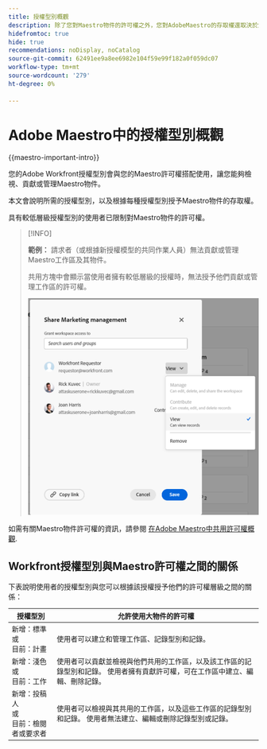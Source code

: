 ```yaml
---
title: 授權型別概觀
description: 除了您對Maestro物件的許可權之外，您對AdobeMaestro的存取權還取決於您的授權型別。
hidefromtoc: true
hide: true
recommendations: noDisplay, noCatalog
source-git-commit: 62491ee9a8ee6982e104f59e99f182a0f059dc07
workflow-type: tm+mt
source-wordcount: '279'
ht-degree: 0%

---
```


<!--update the metadata with real things when making this public; also update the description with something like this: Not all users in the organization have the same access and permissions to use Adobe Maestro. This article describes the levels of access that users could have to Adobe Maestro. -->
<!--update the title and the metadata title if Maestro is NOT its own product - because the title is too generic for it being a Workfront capability-->

# Adobe Maestro中的授權型別概觀

{{maestro-important-intro}}

您的Adobe Workfront授權型別會與您的Maestro許可權搭配使用，讓您能夠檢視、貢獻或管理Maestro物件。

本文會說明所需的授權型別，以及根據每種授權型別授予Maestro物件的存取權。

具有較低層級授權型別的使用者已限制對Maestro物件的許可權。

>[!INFO]
>
>**範例：** 請求者（或根據新授權模型的共同作業人員）無法貢獻或管理Maestro工作區及其物件。
>
>共用方塊中會顯示當使用者擁有較低層級的授權時，無法授予他們貢獻或管理工作區的許可權。
>
>![](assets/permissions-grayed-out-for-requestor-user.png)


如需有關Maestro物件許可權的資訊，請參閱 [在Adobe Maestro中共用許可權概觀](/help/quicksilver/maestro/access/sharing-permissions-overview.md).

## Workfront授權型別與Maestro許可權之間的關係

下表說明使用者的授權型別與您可以根據該授權授予他們的許可權層級之間的關係：


| 授權型別 | 允許使用大物件的許可權 |
|------------------------------------------------|-------------------------------------------------------------------------------------------------------------------------------------------------------------------------------|
| 新增：標準 <br> 或 <br>目前：計畫 | 使用者可以建立和管理工作區、記錄型別和記錄。 |
| 新增：淺色 <br> 或 <br>目前：工作 | 使用者可以貢獻並檢視與他們共用的工作區，以及該工作區的記錄型別和記錄。  使用者擁有貢獻許可權，可在工作區中建立、編輯、刪除記錄。 |
| 新增：投稿人 <br> 或 <br>目前：檢閱者或要求者 | 使用者可以檢視與其共用的工作區，以及這些工作區的記錄型別和記錄。 使用者無法建立、編輯或刪除記錄型別或記錄。 |




